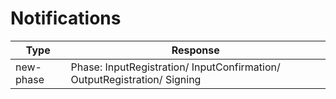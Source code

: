 # Notifications

| Type | Response   |
|------| -----------|
| new-phase  | Phase: InputRegistration/ InputConfirmation/ OutputRegistration/ Signing |

